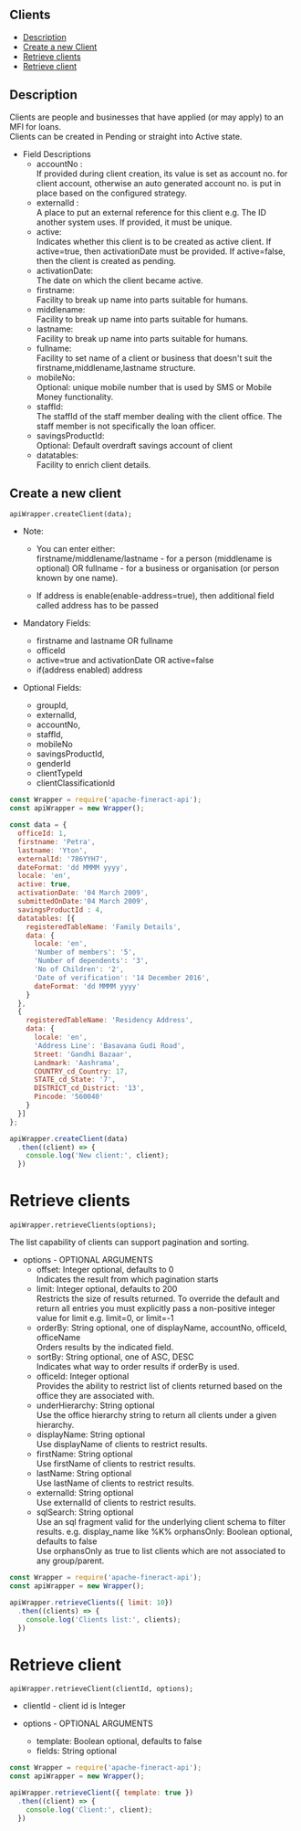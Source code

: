 

## Clients

- [Description](#description)
- [Create a new Client](#create-a-new-client)
- [Retrieve clients](#retrieve-clients)
- [Retrieve client](#retrieve-client)



## Description

Clients are people and businesses that have applied (or may apply) to an MFI for loans. <br/>
Clients can be created in Pending or straight into Active state.

- Field Descriptions
    - accountNo : <br/>
        If provided during client creation, its value is set as account no. for client account, otherwise an auto generated account no. is put in place based on the configured strategy.
    - externalId : <br/>
        A place to put an external reference for this client e.g. The ID another system uses.
        If provided, it must be unique.
    - active: <br/>
        Indicates whether this client is to be created as active client. If active=true, then activationDate must be provided. If active=false, then the client is created as pending.
    - activationDate: <br/>
        The date on which the client became active.
    - firstname: <br/>
        Facility to break up name into parts suitable for humans.
    - middlename: <br/>
        Facility to break up name into parts suitable for humans.
    - lastname: <br/>
        Facility to break up name into parts suitable for humans.
    - fullname: <br/>
        Facility to set name of a client or business that doesn't suit the firstname,middlename,lastname structure.
    - mobileNo: <br/>
        Optional: unique mobile number that is used by SMS or Mobile Money functionality.
    - staffId: <br/>
        The staffId of the staff member dealing with the client office. The staff member is not specifically the loan officer.
    - savingsProductId: <br/>
        Optional: Default overdraft savings account of client
    - datatables: <br/>
        Facility to enrich client details.

## Create a new client 
    apiWrapper.createClient(data);

- Note:
    - You can enter either: <br/>
        firstname/middlename/lastname - for a person (middlename is optional) OR
        fullname - for a business or organisation (or person known by one name).
      
    - If address is enable(enable-address=true), then additional field called address has to be passed

- Mandatory Fields: <br/>
    - firstname and lastname OR fullname
    - officeId
    - active=true and activationDate OR active=false
    - if(address enabled) address
    
- Optional Fields: <br/>
    - groupId, 
    - externalId, 
    - accountNo, 
    - staffId, 
    - mobileNo
    - savingsProductId, 
    - genderId
    - clientTypeId 
    - clientClassificationId

```js
const Wrapper = require('apache-fineract-api');
const apiWrapper = new Wrapper();

const data = {
  officeId: 1,
  firstname: 'Petra',
  lastname: 'Yton',
  externalId: '786YYH7',
  dateFormat: 'dd MMMM yyyy',
  locale: 'en',
  active: true,
  activationDate: '04 March 2009',
  submittedOnDate:'04 March 2009',
  savingsProductId : 4,
  datatables: [{
    registeredTableName: 'Family Details',
    data: {
      locale: 'en',
      'Number of members': '5',
      'Number of dependents': '3',
      'No of Children': '2',
      'Date of verification': '14 December 2016',
      dateFormat: 'dd MMMM yyyy'
    }
  },
  {
    registeredTableName: 'Residency Address',
    data: {
      locale: 'en',
      'Address Line': 'Basavana Gudi Road',
      Street: 'Gandhi Bazaar',
      Landmark: 'Aashrama',
      COUNTRY_cd_Country: 17,
      STATE_cd_State: '7',
      DISTRICT_cd_District: '13',
      Pincode: '560040'
    }
  }]
};

apiWrapper.createClient(data)
  .then((client) => {
    console.log('New client:', client);
  })
```

# Retrieve clients
    apiWrapper.retrieveClients(options);
    
The list capability of clients can support pagination and sorting.

- options - OPTIONAL ARGUMENTS
    - offset: Integer optional, defaults to 0 <br/>
        Indicates the result from which pagination starts
    - limit: Integer optional, defaults to 200 <br/>
        Restricts the size of results returned. To override the default and return all entries you must explicitly pass a non-positive integer value for limit e.g. limit=0, or limit=-1
    - orderBy: String optional, one of displayName, accountNo, officeId, officeName <br/>
        Orders results by the indicated field.
    - sortBy: String optional, one of ASC, DESC <br/>
        Indicates what way to order results if orderBy is used.
    - officeId: Integer optional <br/>
        Provides the ability to restrict list of clients returned based on the office they are associated with.
    - underHierarchy: String optional <br/> 
        Use the office hierarchy string to return all clients under a given hierarchy.
    - displayName: String optional <br/>
        Use displayName of clients to restrict results.
    - firstName: String optional <br/>
        Use firstName of clients to restrict results.
    - lastName: String optional <br/>
        Use lastName of clients to restrict results.
    - externalId: String optional <br/>
        Use externalId of clients to restrict results.
    - sqlSearch: String optional <br/>
        Use an sql fragment valid for the underlying client schema to filter results. e.g. display_name like %K%
    orphansOnly: Boolean optional, defaults to false <br/> 
        Use orphansOnly as true to list clients which are not associated to any group/parent.
        
    
    
```js
const Wrapper = require('apache-fineract-api');
const apiWrapper = new Wrapper();

apiWrapper.retrieveClients({ limit: 10})
  .then((clients) => {
    console.log('Clients list:', clients);
  })
```

# Retrieve client
    apiWrapper.retrieveClient(clientId, options);

- clientId - client id is Integer

- options - OPTIONAL ARGUMENTS
    - template: Boolean optional, defaults to false
    - fields: String optional
    
```js
const Wrapper = require('apache-fineract-api');
const apiWrapper = new Wrapper();

apiWrapper.retrieveClient({ template: true })
  .then((client) => {
    console.log('Client:', client);
  })
```